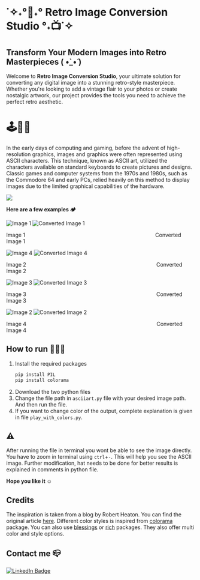 # ˙✧˖°📼˖° Retro Image Conversion Studio °˖📺˙✧

## Transform Your Modern Images into Retro Masterpieces ( •̀_•́ )

Welcome to **Retro Image Conversion Studio**, your ultimate solution for converting any digital image into a stunning retro-style masterpiece. Whether you're looking to add a vintage flair to your photos or create nostalgic artwork, our project provides the tools you need to achieve the perfect retro aesthetic.

# 🕹️👾📼
In the early days of computing and gaming, before the advent of high-resolution graphics, images and graphics were often represented using ASCII characters. This technique, known as ASCII art, utilized the characters available on standard keyboards to create pictures and designs. Classic games and computer systems from the 1970s and 1980s, such as the Commodore 64 and early PCs, relied heavily on this method to display images due to the limited graphical capabilities of the hardware.

![](https://github.com/ArnavAgarwal-Mr-AR/Retro-Image-Conversion-Studio/blob/main/Images/image1.png)


**Here are a few examples 🏕️**

![Image 1](https://github.com/ArnavAgarwal-Mr-AR/Retro-Image-Conversion-Studio/blob/main/Images/test8890.jpg) ![Converted Image 1](https://github.com/ArnavAgarwal-Mr-AR/Retro-Image-Conversion-Studio/blob/main/Images/gen1.png)

Image 1 &ensp;&ensp;&ensp;&ensp;&ensp;&ensp;&ensp;&ensp;&ensp;&ensp;&ensp;&ensp;&ensp;&ensp;&ensp;&ensp;&ensp;&ensp;&ensp;&ensp;&ensp;&ensp;&ensp;&ensp;&ensp;&ensp;&ensp;&ensp;&ensp;&ensp;&ensp;&ensp;&ensp;&ensp;&ensp;&ensp;&ensp;&ensp;&ensp;&ensp;  &ensp;&ensp;&ensp;&ensp;&ensp;&ensp;&ensp;&ensp;  Converted Image 1

![Image 4](https://github.com/ArnavAgarwal-Mr-AR/Retro-Image-Conversion-Studio/blob/main/Images/k1.jpg) ![Converted Image 4](https://github.com/ArnavAgarwal-Mr-AR/Retro-Image-Conversion-Studio/blob/main/Images/gen2.png)

Image 2 &ensp;&ensp;&ensp;&ensp;&ensp;&ensp;&ensp;&ensp;&ensp;&ensp;&ensp;&ensp;&ensp;&ensp;&ensp;&ensp;&ensp;&ensp;&ensp;&ensp;&ensp;&ensp;&ensp;&ensp;&ensp;&ensp;&ensp;&ensp;&ensp;&ensp;&ensp;&ensp;&ensp;&ensp;&ensp;&ensp;&ensp;&ensp;&ensp;&ensp;  &ensp;&ensp;&ensp;&ensp;&ensp;&ensp;&ensp;&ensp;  Converted Image 2


![Image 3](https://github.com/ArnavAgarwal-Mr-AR/Retro-Image-Conversion-Studio/blob/main/Images/s1.jpeg) ![Converted Image 3](https://github.com/ArnavAgarwal-Mr-AR/Retro-Image-Conversion-Studio/blob/main/Images/gen3.png)

Image 3 &ensp;&ensp;&ensp;&ensp;&ensp;&ensp;&ensp;&ensp;&ensp;&ensp;&ensp;&ensp;&ensp;&ensp;&ensp;&ensp;&ensp;&ensp;&ensp;&ensp;&ensp;&ensp;&ensp;&ensp;&ensp;&ensp;&ensp;&ensp;&ensp;&ensp;&ensp;&ensp;&ensp;&ensp;&ensp;&ensp;&ensp;&ensp;&ensp;&ensp;  &ensp;&ensp;&ensp;&ensp;&ensp;&ensp;&ensp;&ensp;  Converted Image 3

![Image 2](https://github.com/ArnavAgarwal-Mr-AR/Retro-Image-Conversion-Studio/blob/main/Images/c1.jpeg) ![Converted Image 2](https://github.com/ArnavAgarwal-Mr-AR/Retro-Image-Conversion-Studio/blob/main/Images/gen4.png)

Image 4 &ensp;&ensp;&ensp;&ensp;&ensp;&ensp;&ensp;&ensp;&ensp;&ensp;&ensp;&ensp;&ensp;&ensp;&ensp;&ensp;&ensp;&ensp;&ensp;&ensp;&ensp;&ensp;&ensp;&ensp;&ensp;&ensp;&ensp;&ensp;&ensp;&ensp;&ensp;&ensp;&ensp;&ensp;&ensp;&ensp;&ensp;&ensp;&ensp;&ensp;  &ensp;&ensp;&ensp;&ensp;&ensp;&ensp;&ensp;&ensp;  Converted Image 4


## How to run 👨🏻‍💻

 1. Install the required packages
    ```python
    pip install PIL
    pip install colorama
    ```
 2. Download the two python files
 3. Change the file path in ```asciiart.py``` file with your desired image path. And then run the file.
 4. If you want to change color of the output, complete explanation is given in file ```play_with_colors.py```. 

## ⚠️
After running the file in terminal you wont be able to see the image directly. You have to zoom in terminal using ```ctrl```+```-```. This will help you see the ASCII image. 
Further modification, hat needs to be done for better results is explained in comments in python file. 

**Hope you like it ☺️**

## Credits
The inspiration is taken from a blog by Robert Heaton.
You can find the original article [here](https://robertheaton.com/2018/06/12/programming-projects-for-advanced-beginners-ascii-art/).
Different color styles is inspired from [colorama](https://pypi.org/project/colorama/) package. You can also use [blessings](https://pypi.org/project/blessings/) or [rich](https://pypi.org/project/rich/) packages. They also offer multi color and style options.

## Contact me 📪
<div id="badges">
  <a href="https://www.linkedin.com/in/arnav-agarwal-571a59243/">
    <img src="https://img.shields.io/badge/LinkedIn-blue?style=for-the-badge&logo=linkedin&logoColor=white" alt="LinkedIn Badge"/>
  </a>
</div>
